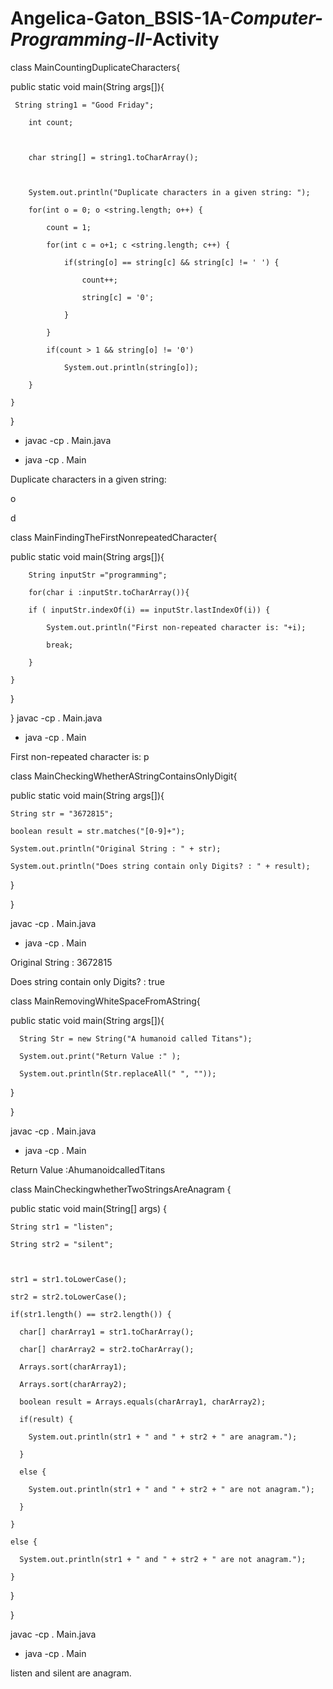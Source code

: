 # Angelica-Gaton_BSIS-1A-_Computer-Programming-II_-Activity
class MainCountingDuplicateCharacters{  

  public static void main(String args[]){  

     String string1 = "Good Friday";  

        int count;  

          

        char string[] = string1.toCharArray();  

          

        System.out.println("Duplicate characters in a given string: ");   

        for(int o = 0; o <string.length; o++) {  

            count = 1;  

            for(int c = o+1; c <string.length; c++) {  

                if(string[o] == string[c] && string[c] != ' ') {  

                    count++;    

                    string[c] = '0';  

                }  

            }   

            if(count > 1 && string[o] != '0')  

                System.out.println(string[o]);  

        }  

    }  

}  

+ javac -cp . Main.java

+ java -cp . Main

Duplicate characters in a given string: 

o

d






class MainFindingTheFirstNonrepeatedCharacter{  

 public static void main(String args[]){  

     

        String inputStr ="programming";

        for(char i :inputStr.toCharArray()){

        if ( inputStr.indexOf(i) == inputStr.lastIndexOf(i)) {

            System.out.println("First non-repeated character is: "+i);

            break;

        }

    }

}

}
 javac -cp . Main.java

+ java -cp . Main

First non-repeated character is: p

class MainCheckingWhetherAStringContainsOnlyDigit{  

  public static void main(String args[]){  

    String str = "3672815";

    boolean result = str.matches("[0-9]+");

    System.out.println("Original String : " + str);

    System.out.println("Does string contain only Digits? : " + result);

  }

}

 javac -cp . Main.java

+ java -cp . Main

Original String : 3672815

Does string contain only Digits? : true
 
 
 class MainRemovingWhiteSpaceFromAString{  

  public static void main(String args[]){  

      String Str = new String("A humanoid called Titans");

      System.out.print("Return Value :" );

      System.out.println(Str.replaceAll(" ", ""));

   }

}

 javac -cp . Main.java

+ java -cp . Main

Return Value :AhumanoidcalledTitans
 
 
 class MainCheckingwhetherTwoStringsAreAnagram {

  public static void main(String[] args) {

    String str1 = "listen";

    String str2 = "silent";

    

    str1 = str1.toLowerCase();

    str2 = str2.toLowerCase();

    if(str1.length() == str2.length()) {

      char[] charArray1 = str1.toCharArray();

      char[] charArray2 = str2.toCharArray();

      Arrays.sort(charArray1);

      Arrays.sort(charArray2);

      boolean result = Arrays.equals(charArray1, charArray2);

      if(result) {

        System.out.println(str1 + " and " + str2 + " are anagram.");

      }

      else {

        System.out.println(str1 + " and " + str2 + " are not anagram.");

      }

    }

    else {

      System.out.println(str1 + " and " + str2 + " are not anagram.");

    }

  }

}


javac -cp . Main.java

+ java -cp . Main

listen and silent are anagram.


 
